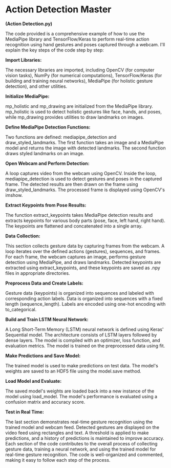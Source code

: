 # **Action Detection Master**

**(Action Detection.py)**

The code provided is a comprehensive example of how to use the MediaPipe library and TensorFlow/Keras to perform real-time action recognition using hand gestures and poses captured through a webcam. I'll explain the key steps of the code step by step:

**Import Libraries:**

The necessary libraries are imported, including OpenCV (for computer vision tasks), NumPy (for numerical computations), TensorFlow/Keras (for building and training neural networks), MediaPipe (for holistic gesture detection), and other utilities.

**Initialize MediaPipe:**

mp_holistic and mp_drawing are initialized from the MediaPipe library. mp_holistic is used to detect holistic gestures like face, hands, and poses, while mp_drawing provides utilities to draw landmarks on images.

**Define MediaPipe Detection Functions:**

Two functions are defined: mediapipe_detection and draw_styled_landmarks. The first function takes an image and a MediaPipe model and returns the image with detected landmarks. The second function draws styled landmarks on an image.

**Open Webcam and Perform Detection:**

A loop captures video from the webcam using OpenCV.
Inside the loop, mediapipe_detection is used to detect gestures and poses in the captured frame. The detected results are then drawn on the frame using draw_styled_landmarks.
The processed frame is displayed using OpenCV's imshow.

**Extract Keypoints from Pose Results:**

The function extract_keypoints takes MediaPipe detection results and extracts keypoints for various body parts (pose, face, left hand, right hand). The keypoints are flattened and concatenated into a single array.

**Data Collection:**

This section collects gesture data by capturing frames from the webcam.
A loop iterates over the defined actions (gestures), sequences, and frames.
For each frame, the webcam captures an image, performs gesture detection using MediaPipe, and draws landmarks.
Detected keypoints are extracted using extract_keypoints, and these keypoints are saved as .npy files in appropriate directories.

**Preprocess Data and Create Labels:**

Gesture data (keypoints) is organized into sequences and labeled with corresponding action labels.
Data is organized into sequences with a fixed length (sequence_length).
Labels are encoded using one-hot encoding with to_categorical.

**Build and Train LSTM Neural Network:**

A Long Short-Term Memory (LSTM) neural network is defined using Keras' Sequential model.
The architecture consists of LSTM layers followed by dense layers.
The model is compiled with an optimizer, loss function, and evaluation metrics.
The model is trained on the preprocessed data using fit.

**Make Predictions and Save Model:**

The trained model is used to make predictions on test data.
The model's weights are saved to an HDF5 file using the model.save method.

**Load Model and Evaluate:**

The saved model's weights are loaded back into a new instance of the model using load_model.
The model's performance is evaluated using a confusion matrix and accuracy score.

**Test in Real Time:**

The last section demonstrates real-time gesture recognition using the trained model and webcam feed.
Detected gestures are displayed on the video feed using rectangles and text.
A threshold is applied to make predictions, and a history of predictions is maintained to improve accuracy.
Each section of the code contributes to the overall process of collecting gesture data, training a neural network, and using the trained model for real-time gesture recognition. The code is well-organized and commented, making it easy to follow each step of the process.





